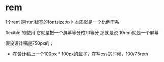# rem
1个rem 是html标签的fontsize大小  本质就是一个比例干系 

flexible 的使用 它就是把一个屏幕等分成10等分
  那就是说 10rem就是一个屏幕

假设设计稿是750px的；
  + 在设计稿上一个100px * 100px的盒子，在写css的时候，100/75rem 
